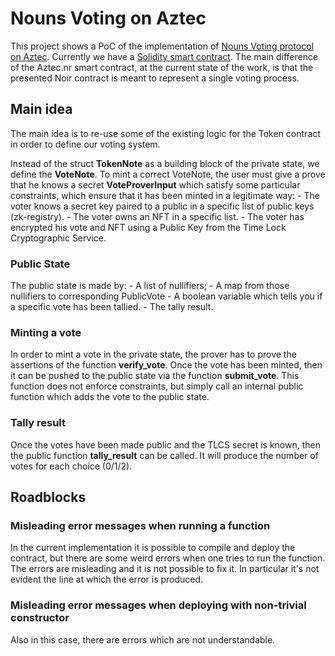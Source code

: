 # Nouns Voting on Aztec
This project shows a PoC of the implementation of [Nouns Voting protocol on Aztec]([URL](https://research.aragon.org/nouns-tech.html)).
Currently we have a [Solidity smart contract](https://github.com/aragonzkresearch/nouns-anonymous-voting).
The main difference of the Aztec.nr smart contract, at the current state of the work, is that the presented Noir contract is meant to represent a single voting process.
## Main idea
The main idea is to re-use some of the existing logic for the Token contract in order to define our voting system.

Instead of the struct **TokenNote** as a building block of the private state, we define the **VoteNote**.
To mint a correct VoteNote, the user must give a prove that he knows a secret **VoteProverInput** which satisfy some particular constraints, which ensure that it has been minted in a legitimate way:
    - The voter knows a secret key paired to a public in a specific list of public keys (zk-registry).
    - The voter owns an NFT in a specific list.
    - The voter has encrypted his vote and NFT using a Public Key from the Time Lock Cryptographic Service.

### Public State
The public state is made by:
    - A list of nullifiers;
    - A map from those nullifiers to corresponding PublicVote
    - A boolean variable which tells you if a specific vote has been tallied.
    - The tally result.

### Minting a vote
In order to mint a vote in the private state, the prover has to prove the assertions of the function **verify_vote**.
Once the vote has been minted, then it can be pushed to the public state via the function **submit_vote**. This function does not enforce constraints, but simply call an internal public function which adds the vote to the public state.

### Tally result
Once the votes have been made public and the TLCS secret is known, then the public function **tally_result** can be called. It will produce the number of votes for each choice (0/1/2).

## Roadblocks
### Misleading error messages when running a function
In the current implementation it is possible to compile and deploy the contract, but there are some weird errors when one tries to run the function. The errors are misleading and it is not possible to fix it. In particular it's not evident the line at which the error is produced.
### Misleading error messages when deploying with non-trivial constructor
Also in this case, there are errors which are not understandable. 